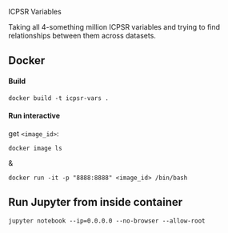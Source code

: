 ICPSR Variables

Taking all 4-something million ICPSR variables and trying to find relationships between them across datasets.


## Docker

#### Build

`docker build -t icpsr-vars .`

#### Run interactive

get `<image_id>`:

`docker image ls`

& 

`docker run -it -p "8888:8888" <image_id> /bin/bash`

## Run Jupyter from inside container

`jupyter notebook --ip=0.0.0.0 --no-browser --allow-root`

